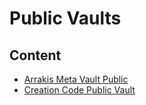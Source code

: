 # Public Vaults

## Content

- [Arrakis Meta Vault Public](contract.ArrakisMetaVaultPublic.md)
- [Creation Code Public Vault](contract.CreationCodePublicVault.md)

